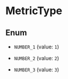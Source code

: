 

# MetricType

## Enum


* `NUMBER_1` (value: `1`)

* `NUMBER_2` (value: `2`)

* `NUMBER_3` (value: `3`)



